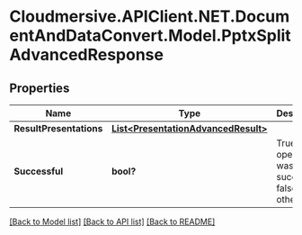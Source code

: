 # Cloudmersive.APIClient.NET.DocumentAndDataConvert.Model.PptxSplitAdvancedResponse
## Properties

Name | Type | Description | Notes
------------ | ------------- | ------------- | -------------
**ResultPresentations** | [**List&lt;PresentationAdvancedResult&gt;**](PresentationAdvancedResult.md) |  | [optional] 
**Successful** | **bool?** | True if the operation was successful, false otherwise | [optional] 

[[Back to Model list]](../README.md#documentation-for-models) [[Back to API list]](../README.md#documentation-for-api-endpoints) [[Back to README]](../README.md)

